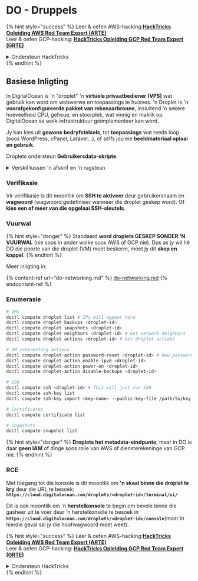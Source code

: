 # DO - Druppels

{% hint style="success" %}
Leer & oefen AWS-hacking:<img src="/.gitbook/assets/image.png" alt="" data-size="line">[**HackTricks Opleiding AWS Red Team Expert (ARTE)**](https://training.hacktricks.xyz/courses/arte)<img src="/.gitbook/assets/image.png" alt="" data-size="line">\
Leer & oefen GCP-hacking: <img src="/.gitbook/assets/image (2).png" alt="" data-size="line">[**HackTricks Opleiding GCP Red Team Expert (GRTE)**<img src="/.gitbook/assets/image (2).png" alt="" data-size="line">](https://training.hacktricks.xyz/courses/grte)

<details>

<summary>Ondersteun HackTricks</summary>

* Controleer de [**abonnementsplannen**](https://github.com/sponsors/carlospolop)!
* **Sluit aan by die** 💬 [**Discord-groep**](https://discord.gg/hRep4RUj7f) of die [**telegram-groep**](https://t.me/peass) of **volg** ons op **Twitter** 🐦 [**@hacktricks\_live**](https://twitter.com/hacktricks\_live)**.**
* **Deel hacking-truuks deur PR's in te dien by die** [**HackTricks**](https://github.com/carlospolop/hacktricks) en [**HackTricks Cloud**](https://github.com/carlospolop/hacktricks-cloud) github-opslag.

</details>
{% endhint %}

## Basiese Inligting

In DigitalOcean is 'n "droplet" 'n **virtuele privaatbediener (VPS)** wat gebruik kan word om webwerwe en toepassings te huisves. 'n Droplet is 'n **voorafgekonfigureerde pakket van rekenaarbronne**, insluitend 'n sekere hoeveelheid CPU, geheue, en stoorplek, wat vinnig en maklik op DigitalOcean se wolk-infrastruktuur geïmplementeer kan word.

Jy kan kies uit **gewone bedryfstelsels**, tot **toepassings** wat reeds loop (soos WordPress, cPanel, Laravel...), of selfs jou eie **beeldmateriaal oplaai en gebruik**.

Droplets ondersteun **Gebruikersdata-skripte**.

<details>

<summary>Verskil tussen 'n afskrif en 'n rugsteun</summary>

In DigitalOcean is 'n afskrif 'n kopie van 'n Droplet se skyf op 'n bepaalde tydstip. Dit vang die toestand van die Droplet se skyf op die tydstip wat die afskrif geneem is, insluitend die bedryfstelsel, geïnstalleerde toepassings, en al die lêers en data op die skyf.

Afskrifte kan gebruik word om nuwe Droplets te skep met dieselfde konfigurasie as die oorspronklike Droplet, of om 'n Droplet te herstel na die toestand waarin dit was toe die afskrif geneem is. Afskrifte word gestoor op DigitalOcean se objekbergingsdiens, en hulle is inkrementeel, wat beteken dat slegs die veranderinge sedert die laaste afskrif gestoor word. Dit maak hulle doeltreffend om te gebruik en koste-doeltreffend om te stoor.

Aan die ander kant is 'n rugsteun 'n volledige kopie van 'n Droplet, insluitend die bedryfstelsel, geïnstalleerde toepassings, lêers, en data, sowel as die Droplet se instellings en metadata. Rugsteune word tipies op 'n gereelde skedule uitgevoer, en hulle vang die volledige toestand van 'n Droplet op 'n spesifieke tydstip.

In teenstelling met afskrifte, word rugsteune in 'n saamgedrukte en versleutelde formaat gestoor, en hulle word oorgedra na 'n afgeleë plek vir veilige bewaring. Dit maak rugsteune ideaal vir rampherstel, aangesien hulle 'n volledige kopie van 'n Droplet bied wat herstel kan word in die geval van dataverlies of ander katastrofiese gebeure.

Kortom, afskrifte is kopieë van 'n Droplet se skyf op 'n bepaalde tydstip, terwyl rugsteune volledige kopieë van 'n Droplet is, insluitend sy instellings en metadata. Afskrifte word gestoor op DigitalOcean se objekbergingsdiens, terwyl rugsteune oorgedra word na 'n afgeleë plek buite DigitalOcean se infrastruktuur. Beide afskrifte en rugsteune kan gebruik word om 'n Droplet te herstel, maar afskrifte is doeltreffender om te gebruik en te stoor, terwyl rugsteune 'n meer omvattende rugsteunoplossing vir rampherstel bied.

</details>

### Verifikasie

Vir verifikasie is dit moontlik om **SSH te aktiveer** deur gebruikersnaam en **wagwoord** (wagwoord gedefinieer wanneer die droplet geskep word). Of **kies een of meer van die opgelaai SSH-sleutels**.

### Vuurwal

{% hint style="danger" %}
Standaard **word droplets GESKEP SONDER 'N VUURWAL** (nie soos in ander wolke soos AWS of GCP nie). Dus as jy wil hê DO die poorte van die droplet (VM) moet beskerm, moet jy dit **skep en koppel**.
{% endhint %}

Meer inligting in:

{% content-ref url="do-networking.md" %}
[do-networking.md](do-networking.md)
{% endcontent-ref %}

### Enumerasie
```bash
# VMs
doctl compute droplet list # IPs will appear here
doctl compute droplet backups <droplet-id>
doctl compute droplet snapshots <droplet-id>
doctl compute droplet neighbors <droplet-id> # Get network neighbors
doctl compute droplet actions <droplet-id> # Get droplet actions

# VM interesting actions
doctl compute droplet-action password-reset <droplet-id> # New password is emailed to the user
doctl compute droplet-action enable-ipv6 <droplet-id>
doctl compute droplet-action power-on <droplet-id>
doctl compute droplet-action disable-backups <droplet-id>

# SSH
doctl compute ssh <droplet-id> # This will just run SSH
doctl compute ssh-key list
doctl compute ssh-key import <key-name> --public-key-file /path/to/key.pub

# Certificates
doctl compute certificate list

# Snapshots
doctl compute snapshot list
```
{% hint style="danger" %}
**Droplets het metadata-eindpunte**, maar in DO is daar **geen IAM** of dinge soos rolle van AWS of diensterekeninge van GCP nie.
{% endhint %}

### RCE

Met toegang tot die konsole is dit moontlik om **'n skaal binne die droplet te kry** deur die URL te besoek: **`https://cloud.digitalocean.com/droplets/<droplet-id>/terminal/ui/`**

Dit is ook moontlik om 'n **herstelkonsole** te begin om bevele binne die gasheer uit te voer deur 'n herstelkonsole te besoek in **`https://cloud.digitalocean.com/droplets/<droplet-id>/console`**(maar in hierdie geval sal jy die hoofwagwoord moet weet).

{% hint style="success" %}
Leer & oefen AWS-hacking:<img src="/.gitbook/assets/image.png" alt="" data-size="line">[**HackTricks Opleiding AWS Red Team Expert (ARTE)**](https://training.hacktricks.xyz/courses/arte)<img src="/.gitbook/assets/image.png" alt="" data-size="line">\
Leer & oefen GCP-hacking: <img src="/.gitbook/assets/image (2).png" alt="" data-size="line">[**HackTricks Opleiding GCP Red Team Expert (GRTE)**<img src="/.gitbook/assets/image (2).png" alt="" data-size="line">](https://training.hacktricks.xyz/courses/grte)

<details>

<summary>Ondersteun HackTricks</summary>

* Kontroleer die [**inskrywingsplanne**](https://github.com/sponsors/carlospolop)!
* **Sluit aan by die** 💬 [**Discord-groep**](https://discord.gg/hRep4RUj7f) of die [**telegram-groep**](https://t.me/peass) of **volg** ons op **Twitter** 🐦 [**@hacktricks\_live**](https://twitter.com/hacktricks\_live)**.**
* **Deel hacktruuks deur PR's in te dien by die** [**HackTricks**](https://github.com/carlospolop/hacktricks) en [**HackTricks Cloud**](https://github.com/carlospolop/hacktricks-cloud) github-opslag.

</details>
{% endhint %}
